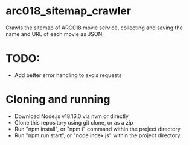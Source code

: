 # arc018_sitemap_crawler
Crawls the sitemap of ARC018 movie service, collecting and saving the name and URL of each movie as JSON.

# TODO:
- Add better error handling to axois requests

# Cloning and running
- Download Node.js v18.16.0 via nvm or directly
- Clone this repository using git clone, or as a zip
- Run "npm install", or "npm i" command within the project directory
- Run "npm run start", or "node index.js" within the project directory
